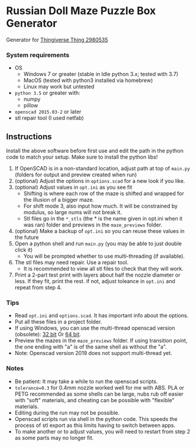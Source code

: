 # Russian Doll Maze Puzzle Box Generator

Generator for [Thingiverse Thing 2980535](https://www.thingiverse.com/thing:2980535)

### System requirements

- OS
  - Windows 7 or greater (stable in Idle python 3.x; tested with 3.7)
  - MacOS (tested with python3 installed via homebrew)
  - Linux may work but untested
- `python 3.5` or greater with:
  - numpy
  - pillow
- `openscad 2015.03-2` or later
- stl repair tool (I used netfab)

## Instructions

Install the above software before first use and edit the path in the python code to match your setup.
Make sure to install the python libs!

1. If OpenSCAD is in a non-standard location, adjust path at top of `main.py` (folders for output and preview created when run)
2. (optional) Adjust the options in `options.scad` for a new look if you like.
3. (optional) Adjust values in `opt.ini` as you see fit
   - Shifting is where each row of the maze is shifted and wrapped for the illusion of a bigger maze.
   - For shift mode 3, also input how much. It will be constrained by modulus, so large nums will not break it.
   - Stl files go in the `*_stls` (the * is the name given in opt.ini when it was ran) folder and previews in the `maze_previews` folder.
4. (optional) Make a backup of `opt.ini` so you can reuse these values in the future
5. Open a python shell and run `main.py` (you may be able to just double click it)
   - You will be prompted whether to use multi-threading (if available).
6. The stl files may need repair. Use a repair tool.
   - It is recommended to view all stl files to check that they will work.
7. Print a 2-part test print with layers about half the nozzle diameter or less. If they fit, print the rest. if not, adjust toleance in `opt.ini` and repeat from step 4.

### Tips

- Read `opt.ini` and `options.scad`. It has important info about the options.
- Put all these files in a project folder.
- If using Windows, you can use the multi-thread openscad version (obsolete): [32 bit](http://files.openscad.org/snapshots/OpenSCAD-2018.05.30-x86-32_multithread-Installer.exe) Or [64 bit](http://files.openscad.org/snapshots/OpenSCAD-2018.05.30-x86-64_multithread-Installer.exe). 
- Preview the mazes in the `maze_previews` folder. If using transition point, the one ending with "a" is of the same shell as without the "a".
- Note: Openscad version 2019 does not support multi-thread yet.

### Notes

- Be patient: It may take a while to run the openscad scripts.
- `tolerance=0.3` for 0.4mm nozzle worked well for me with ABS. PLA or PETG recommended as some shells can be large, nubs rub off easier with "soft" materials, and cheating can be possible with "flexible" materials.
- Editing during the run may not be possible.
- Openscad scripts run via shell in the python code. This speeds the process of stl export as this limits having to switch between apps.
- To make another or to adjust values, you will need to restart from step 2 as some parts may no longer fit.
